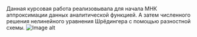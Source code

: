 Данная курсовая работа реализовывала для начала МНК аппроксимации данных аналитической функцией. А затем численного решения нелинейного уравнения Шрёдингера с помощью разностной схемы.
![Image alt](https://github.com/{AndreyDolotov}/{kursa4}/{main}/Аппроксимация.png)

